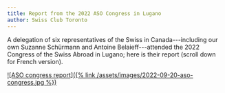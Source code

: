 ```yaml
---
title: Report from the 2022 ASO Congress in Lugano
author: Swiss Club Toronto
---
```


A delegation of six representatives of the Swiss in Canada---including our own
Suzanne Schürmann and Antoine Belaieff---attended the 2022 Congress of the
Swiss Abroad in Lugano; here is their report (scroll down for French version).

[![ASO congress report]({% link /assets/images/2022-09-20-aso-congress.jpg %})][report]

[report]: <{% link /assets/pdf/2022-09-20-aso-congress.pdf %}>
